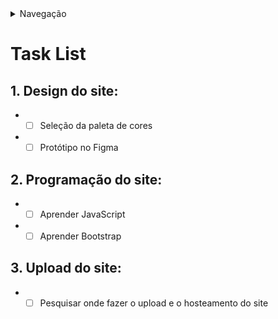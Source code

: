 <details>
    <summary>Navegação</summary>
    <ul>
        <li><a href="../README.md">README</a></li>
        <li><a href="/Desenvolvimento/Tasklist.md">Task List</a></li>
        <li><a href="/Desenvolvimento/Cursos.md">Cursos que realizei para a elaboração do site</a></li>
    </ul>
</details>

# Task List

## 1. Design do site:
- - [ ] Seleção da paleta de cores
- - [ ] Protótipo no Figma

## 2. Programação do site:
- - [ ] Aprender JavaScript
- - [ ] Aprender Bootstrap

## 3. Upload do site:
- - [ ] Pesquisar onde fazer o upload e o hosteamento do site
